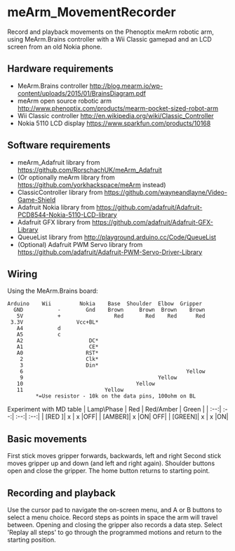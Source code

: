 meArm_MovementRecorder
======================

Record and playback movements on the Phenoptix meArm robotic arm, using MeArm.Brains controller with a Wii Classic gamepad and an LCD screen from an old Nokia phone.

Hardware requirements
---------------------

* MeArm.Brains controller http://blog.mearm.io/wp-content/uploads/2015/01/BrainsDiagram.pdf
* meArm open source robotic arm http://www.phenoptix.com/products/mearm-pocket-sized-robot-arm
* Wii Classic controller http://en.wikipedia.org/wiki/Classic_Controller
* Nokia 5110 LCD display https://www.sparkfun.com/products/10168

 
Software requirements
---------------------

* meArm_Adafruit library from https://github.com/RorschachUK/meArm_Adafruit
* (Or optionally meArm library from https://github.com/yorkhackspace/meArm instead)
* ClassicController library from https://github.com/wayneandlayne/Video-Game-Shield
* Adafruit Nokia library from https://github.com/adafruit/Adafruit-PCD8544-Nokia-5110-LCD-library
* Adafruit GFX library from https://github.com/adafruit/Adafruit-GFX-Library
* QueueList library from http://playground.arduino.cc/Code/QueueList
* (Optional) Adafruit PWM Servo library from https://github.com/adafruit/Adafruit-PWM-Servo-Driver-Library

Wiring
------




Using the MeArm.Brains board:
```
Arduino    Wii         Nokia    Base  Shoulder  Elbow  Gripper
  GND           -        Gnd    Brown     Brown  Brown    Brown
   5V           +                 Red       Red    Red      Red
 3.3V                 Vcc+BL*
   A4           d
   A5           c
   A2                     DC*
   A1                     CE*
   A0                    RST*
    2                    Clk*
    3                    Din*
    6                                                    Yellow
    9                                           Yellow
   10                                    Yellow
   11                          Yellow
         *=Use resistor - 10k on the data pins, 100ohm on BL
```

Experiment with MD table
| Lamp\Phase  | Red | Red/Amber | Green |
| :--:| :--:| :--:| :--:| 
| [RED  ]| x | x |OFF| 
| [AMBER]| x |ON| OFF|
| [GREEN]| x | x |ON|


Basic movements
---------------

First stick moves gripper forwards, backwards, left and right  Second stick moves gripper up and down (and left and right again).  Shoulder buttons open and close the gripper.  The home button returns to starting point.

Recording and playback
----------------------

Use the cursor pad to navigate the on-screen menu, and A or B buttons to select a menu choice.  Record steps as points in space the arm will travel between.  Opening and closing the gripper also records a data step.  Select 'Replay all steps' to go through the programmed motions and return to the starting position.
